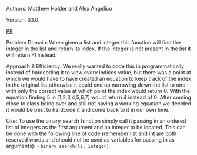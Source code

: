Authors: Matthew Holder and Alex Angelico

Version: 0.1.0

[PR](https://github.com/holdermatthew5/data-structures-and-algorithms/pull/21#issue-539991106)

Problem Domain:
    When given a list and integer this function will find the integer in the list and return its index. If the integer is not present in the list it will return -1 instead.

Approach & Efficiency:
    We really wanted to code this in programmatically instead of hardcoding it to view every indices value, but there was a point at which we would have to have created an equation to keep track of the index in the original list otherwise it could end up narrowing down the list to one with only the correct value at which point the index would return 0. With the equation finding 5 in [1,2,3,4,5,6,7] would return 4 instead of 0. After coming close to class being over and still not having a working equation we decided it would be best to hardcode it and come back to it in our own time.

Use:
    To use the binary_search function simply call it passing in an ordered list of integers as the first argument and an integer to be located. This can be done with the following line of code (remember list and int are both reserved words and should not be used as variables for passing in as arguments):
      - `binary_search(li, integer)`